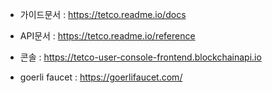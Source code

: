 - 가이드문서 : https://tetco.readme.io/docs
- API문서 : https://tetco.readme.io/reference
- 콘솔 : https://tetco-user-console-frontend.blockchainapi.io

- goerli faucet : https://goerlifaucet.com/